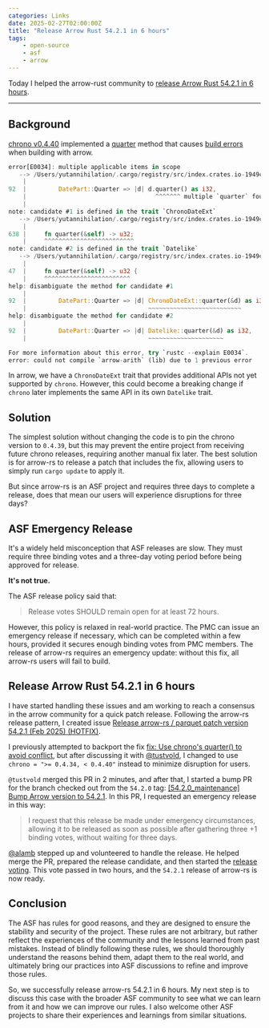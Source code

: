 ```yaml
---
categories: Links
date: 2025-02-27T02:00:00Z
title: "Release Arrow Rust 54.2.1 in 6 hours"
tags:
    - open-source
    - asf
    - arrow
---
```


Today I helped the arrow-rust community to [release Arrow Rust 54.2.1 in 6 hours](https://github.com/apache/arrow-rs/issues/7209).

---

## Background

[chrono v0.4.40](https://github.com/chronotope/chrono/releases/tag/v0.4.40) implemented a [quarter](https://github.com/chronotope/chrono/pull/1666) method that causes [build errors](https://github.com/apache/arrow-rs/issues/7196) when building with arrow.

```rust
error[E0034]: multiple applicable items in scope
   --> /Users/yutannihilation/.cargo/registry/src/index.crates.io-1949cf8c6b5b557f/arrow-arith-54.2.0/src/temporal.rs:92:36
    |
92  |         DatePart::Quarter => |d| d.quarter() as i32,
    |                                    ^^^^^^^ multiple `quarter` found
    |
note: candidate #1 is defined in the trait `ChronoDateExt`
   --> /Users/yutannihilation/.cargo/registry/src/index.crates.io-1949cf8c6b5b557f/arrow-arith-54.2.0/src/temporal.rs:638:5
    |
638 |     fn quarter(&self) -> u32;
    |     ^^^^^^^^^^^^^^^^^^^^^^^^^
note: candidate #2 is defined in the trait `Datelike`
   --> /Users/yutannihilation/.cargo/registry/src/index.crates.io-1949cf8c6b5b557f/chrono-0.4.40/src/traits.rs:47:5
    |
47  |     fn quarter(&self) -> u32 {
    |     ^^^^^^^^^^^^^^^^^^^^^^^^
help: disambiguate the method for candidate #1
    |
92  |         DatePart::Quarter => |d| ChronoDateExt::quarter(&d) as i32,
    |                                  ~~~~~~~~~~~~~~~~~~~~~~~~~~
help: disambiguate the method for candidate #2
    |
92  |         DatePart::Quarter => |d| Datelike::quarter(&d) as i32,
    |                                  ~~~~~~~~~~~~~~~~~~~~~

For more information about this error, try `rustc --explain E0034`.
error: could not compile `arrow-arith` (lib) due to 1 previous error
```

In arrow, we have a `ChronoDateExt` trait that provides additional APIs not yet supported by `chrono`. However, this could become a breaking change if `chrono` later implements the same API in its own `Datelike` trait.

## Solution

The simplest solution without changing the code is to pin the chrono version to `0.4.39`, but this may prevent the entire project from receiving future chrono releases, requiring another manual fix later. The best solution is for arrow-rs to release a patch that includes the fix, allowing users to simply run `cargo update` to apply it.

But since arrow-rs is an ASF project and requires three days to complete a release, does that mean our users will experience disruptions for three days?

## ASF Emergency Release

It's a widely held misconception that ASF releases are slow. They must require three binding votes and a three-day voting period before being approved for release.

**It's not true.**

The ASF release policy said that:

> Release votes SHOULD remain open for at least 72 hours.

However, this policy is relaxed in real-world practice. The PMC can issue an emergency release if necessary, which can be completed within a few hours, provided it secures enough binding votes from PMC members. The release of arrow-rs requires an emergency update: without this fix, all arrow-rs users will fail to build.

## Release Arrow Rust 54.2.1 in 6 hours

I have started handling these issues and am working to reach a consensus in the arrow community for a quick patch release. Following the arrow-rs release pattern, I created issue [Release arrow-rs / parquet patch version 54.2.1 (Feb 2025) (HOTFIX)](https://github.com/apache/arrow-rs/issues/7209).

I previously attempted to backport the fix [fix: Use chrono's quarter() to avoid conflict](https://github.com/apache/arrow-rs/pull/7198), but after discussing it with [@tustvold](https://github.com/tustvold), I changed to use `chrono = ">= 0.4.34, < 0.4.40"` instead to minimize disruption for users.

`@tustvold` merged this PR in 2 minutes, and after that, I started a bump PR for the branch checked out from the `54.2.0` tag: [[54.2.0_maintenance] Bump Arrow version to 54.2.1](https://github.com/apache/arrow-rs/pull/7207). In this PR, I requested an emergency release in this way:

> I request that this release be made under emergency circumstances, allowing it to be released as soon as possible after gathering three +1 binding votes, without waiting for three days.

[@alamb](https://github.com/alamb) stepped up and volunteered to handle the release. He helped merge the PR, prepared the release candidate, and then started the [release voting](https://lists.apache.org/thread/yjcjkv79d3wkpoj5d41y9q8ozvld3kxl). This vote passed in two hours, and the `54.2.1` release of arrow-rs is now ready.

## Conclusion

The ASF has rules for good reasons, and they are designed to ensure the stability and security of the project. These rules are not arbitrary, but rather reflect the experiences of the community and the lessons learned from past mistakes. Instead of blindly following these rules, we should thoroughly understand the reasons behind them, adapt them to the real world, and ultimately bring our practices into ASF discussions to refine and improve those rules.

So, we successfully release arrow-rs 54.2.1 in 6 hours. My next step is to discuss this case with the broader ASF community to see what we can learn from it and how we can improve our rules. I also welcome other ASF projects to share their experiences and learnings from similar situations.
